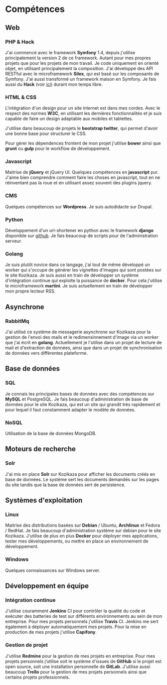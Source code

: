 # Compétences

## Web

### PHP & Hack

J'ai commencé avec le framework **Symfony** 1.4, depuis j'utilise principalement la version 2 de ce framework. Autant pour mes propres projets que pour les projets de mon travail. Je code uniquement en orienté objet, en utilisant principalement la composition. J'ai développé des API RESTful avec le microframework **Silex**, qui est basé sur les composants de Symfony. J'ai aussi transformé un framework maison en Symfony. Je fais aussi du **Hack** (voir [ici](http://hacklang.org/)) durant mon temps libre.

### HTML & CSS

L'intégration d'un design pour un site internet est dans mes cordes. Avec le respect des normes **W3C**, en utilisant les dernières fonctionnalités et je suis capable de faire un design adaptable aux mobiles et tablettes.

J'utilise dans beaucoup de projets le **bootstrap twitter**, qui permet d'avoir une bonne base pour structurer le CSS.

Pour gérer les dépendences frontent de mon projet j'utilise **bower** ainsi que **grunt** ou **gulp** pour le workflow de développement.

### Javascript

Maitrise de **jQuery** et jQuery UI. Quelques compétences en **javascript** pur. J'aime bien comprendre comment faire les choses en javascript, tout en ne réinventant pas la roue et en utilisant assez souvent des plugins jquery.

### CMS

Quelques compétences sur **Wordpress**. Je suis autodidacte sur Drupal.

### Python

Développement d'un url-shortener en python avec le framework **django** disponible sur [github](https://github.com/luxifer/UrliZr). Je fais beaucoup de scripts pour de l'administration serveur.

### Golang

Je suis plutôt novice dans ce langage, j'ai tout de même développé un worker qui s'occupe de générer les vignettes d'images qui sont postées sur le site Kozikaza. Je suis aussi en train de développer un système d'intégration continue qui exploite la puissance de **docker**. Pour cela j'utilise le microframework **martini**. Je suis actuellement en train de développer mon propre lecteur RSS.

## Asynchrone

### RabbitMq

J'ai utilisé ce système de messagerie asynchrone sur Kozikaza pour la gestion de l'envoi des mails et le redimensinnement d'image via un worker que j'ai écrit en **golang**. Actuellement je l'utilise dans un projet de lecture de mail et d'extraction de données, ainsi que dans un projet de synchronisation de données vers différentes plateforme.

## Base de données

### SQL

Je connais les principales bases de données avec des compétences sur **MySQL** et PostgreSQL. Je fais beaucoup d'administration de base de données pour le site Kozikaza, qui est un site qui grandit très rapidement et pour lequel il faut constamment adapter le modèle de données.

### NoSQL

Utilisation de la base de données MongoDB.

## Moteurs de recherche

### Solr

J'ai mis en place **Solr** sur Kozikaza pour afficher les documents créés en base de données. Le système sert les documents demandés sur les pages du site tandis que la base de données sert de persistence.

## Systèmes d'exploitation

### Linux

Maitrise des distributions basées sur **Debian** / Ubuntu, **Archlinux** et Fedora / RedHat. Je fais beaucoup d'administration système sur debian pour le site Kozikaza. J'utilise de plus en plus **Docker** pour déployer mes applications, tester mes développements, ou mettre en place un environnement de développement.

### Windows

Quelques connaissances sur Windows server.

## Développement en équipe

### Intégration continue

J'utilise couramment **Jenkins** CI pour contrôler la qualité du code et exécuter des batteries de test sur différents environnements au sein de mon entreprise. Pour mes projets personnels j'utilise **Travis** CI. Jenkins me sert également à déployer automatiquement mes projets. Pour la mise en production de mes projets j'utilise **Capifony**.

### Gestion de projet

J'utilise **Redmine** pour la gestion de mes projets en entreprise. Pour mes projets personnels j’utilise soit le système d'issues de **GitHub** si le projet est open source, soit une installation personnelle de **GitLab**. J'utilise aussi beaucoup **Trello** pour la gestion de mes projets personnels ainsi que certains projets professionnels.
